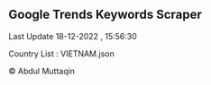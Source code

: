 

## Google Trends Keywords Scraper 
 
Last Update 18-12-2022 , 15:56:30

Country List :
VIETNAM.json



© Abdul Muttaqin 
